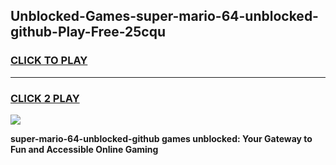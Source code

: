 
## Unblocked-Games-super-mario-64-unblocked-github-Play-Free-25cqu
<h3>
<a href="https://premium76.site?title=super-mario-64-unblocked-github&ref=23A">CLICK TO PLAY</a></h3>
<hr>

<h3>
<a href="https://premium76.site?title=super-mario-64-unblocked-github&ref=23A">CLICK 2 PLAY</a>
  
</h3>

<a href="https://premium76.site?title=super-mario-64-unblocked-github&ref=23A"><img src="https://clearcache.store/games.png"></a>


**super-mario-64-unblocked-github games unblocked: Your Gateway to Fun and Accessible Online Gaming**
